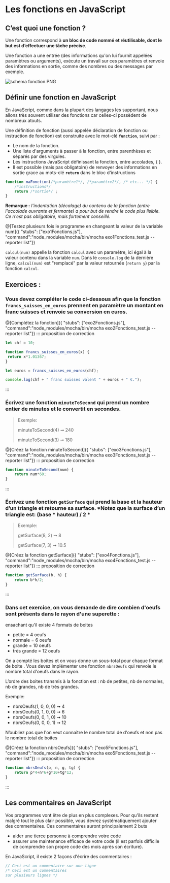 # Les fonctions en JavaScript

## C’est quoi une fonction ?

Une fonction correspond à **un bloc de code nommé et réutilisable, dont le but est d’effectuer une tâche précise**.

Une fonction a une entrée (des informations qu'on lui fournit appelées paramètres ou arguments), exécute un travail sur ces paramètres et renvoie des informations en sortie, comme des nombres ou des messages par exemple.

![schema fonction.PNG](http://zestedesavoir.com/media/galleries/285/df4cd563-07b3-4fdf-a00d-2d60d080ae07.png)

## Définir une fonction en JavaScript

En JavaScript, comme dans la plupart des langages les supportant, nous allons très souvent utiliser des fonctions car celles-ci possèdent de nombreux atouts.

Une définition de fonction (aussi appelée déclaration de fonction ou instruction de fonction) est construite avec le mot-clé **`function`**, suivi par :
- Le nom de la fonction.
- Une liste d'arguments à passer à la fonction, entre parenthèses et séparés par des virgules.
- Les instructions JavaScript définissant la fonction, entre accolades, { }.
- Il est possible (mais pas obligatoire) de renvoyer des informations en sortie grace au mots-clé **`return`** dans le bloc d'instructions

```jsx
function maFonction(/*paramètre1*/, /*paramètre2*/, /* etc... */) { 
	/*instructions*/ 
	return /*sortie*/ ; 
}
```
**Remarque :** *l'indentation (décalage) du contenu de la fonction (entre l'accolade ouvrante et fermante) a pour but de rendre le code plus lisible. Ce n'est pas obligatoire, mais fortement conseillé.*


@[Testez plusieurs fois le programme en changeant la valeur de la variable num]({ "stubs": ["exo1Fonctions.js"], "command":"node_modules/mocha/bin/mocha exo1Fonctions_test.js --reporter list"})

`calcul(num)` appelle la fonction `calcul` avec un paramètre, ici égal à la valeur contenu dans la variable `num`. Dans le `console.log` de la dernière ligne, `calcul(num)` est "remplacé" par la valeur retournée (`return y`) par la fonction `calcul`.

## Exercices :

### Vous devez compléter le code ci-dessous afin que la fonction `francs_suisses_en_euros` prennent en paramètre un montant en franc suisses et renvoie sa conversion en euros.

@[Complétez la fonction]({ "stubs": ["exo2Fonctions.js"], "command":"node_modules/mocha/bin/mocha exo2Fonctions_test.js --reporter list"})
::: proposition de correction
```jsx
let chf = 10;

function francs_suisses_en_euros(x) {
 return x*1.01367;
}

let euros = francs_suisses_en_euros(chf);

console.log(chf + " franc suisses valent " + euros + " €.");
```
:::
### Écrivez une fonction `minuteToSecond` qui prend un nombre entier de minutes et le convertit en secondes.

>Exemple:
>
>minuteToSecond(4) ➞ 240
>
>minuteToSecond(3) ➞ 180

@[Créez la fonction minuteToSecond]({ "stubs": ["exo3Fonctions.js"], "command":"node_modules/mocha/bin/mocha exo3Fonctions_test.js --reporter list"})
::: proposition de correction
```jsx
function minuteToSecond(num) {
    return num*60;
}

```
:::
### Écrivez une fonction `getSurface` qui prend la base et la hauteur d’un triangle et retourne sa surface. *Notez que la surface d’un triangle est: **(base * hauteur) / 2** *

>Exemple:
>
>getSurface(8, 2) ➞ 8
>
>getSurface(7, 3) ➞ 10.5

@[Créez la fonction getSurface]({ "stubs": ["exo4Fonctions.js"], "command":"node_modules/mocha/bin/mocha exo4Fonctions_test.js --reporter list"})
::: proposition de correction
```jsx
function getSurface(b, h) {
    return b*h/2;
}

```
:::
### Dans cet exercice, on vous demande de  dire combien d'oeufs sont présents dans le rayon d'une superette :
ensachant qu'il existe 4 formats de boites 
- petite = 4 oeufs
- normale = 6 oeufs
- grande = 10 oeufs
- très grande = 12 oeufs

On a compté les boites et on vous donne un sous-total pour chaque format de boite . Vous devez implémenter une fonction `nbrsOeufs` qui renvoie le nombre total d'oeufs dans le rayon.

L’ordre des boites transmis à la fonction est : nb de petites, nb de normales, nb de grandes, nb de très grandes.

Exemple:
- nbrsOeufs(1, 0, 0, 0) ➞ 4
- nbrsOeufs(0, 1, 0, 0) ➞ 6
- nbrsOeufs(0, 0, 1, 0) ➞ 10
- nbrsOeufs(0, 0, 0, 1) ➞ 12

N’oubliez pas que l'on veut connaître le nombre total de d'oeufs et non pas le nombre total de boites

@[Créez la fonction nbrsOeufs]({ "stubs": ["exo5Fonctions.js"], "command":"node_modules/mocha/bin/mocha exo5Fonctions_test.js --reporter list"})
::: proposition de correction
```jsx
function nbrsOeufs(p, n, g, tg) {
    return p*4+n*6+g*10+tg*12;
}
```
:::

## Les commentaires en JavaScript

Vos programmes vont être de plus en plus complexes. Pour qu'ils restent malgré tout le plus clair possible, vous devrez systématiquement ajouter des commentaires. Ces commentaires auront principalement 2 buts
- aider une tierce personne à comprendre votre code
- assurer une maintenance efficace de votre code (il est parfois difficile de comprendre son propre code des mois après son écriture).

En JavaScript, il existe 2 façons d'écrire des commentaires :
```jsx
// Ceci est un commentaire sur une ligne
/* Ceci est un commentaires
sur plusieurs lignes */
```
